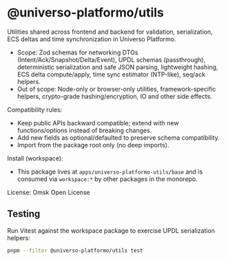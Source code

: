 # @universo-platformo/utils

Utilities shared across frontend and backend for validation, serialization, ECS deltas and time synchronization in Universo Platformo.

-   Scope: Zod schemas for networking DTOs (Intent/Ack/Snapshot/Delta/Event), UPDL schemas (passthrough), deterministic serialization and safe JSON parsing, lightweight hashing, ECS delta compute/apply, time sync estimator (NTP-like), seq/ack helpers.
-   Out of scope: Node-only or browser-only utilities, framework-specific helpers, crypto-grade hashing/encryption, IO and other side effects.

Compatibility rules:

-   Keep public APIs backward compatible; extend with new functions/options instead of breaking changes.
-   Add new fields as optional/defaulted to preserve schema compatibility.
-   Import from the package root only (no deep imports).

Install (workspace):

-   This package lives at `apps/universo-platformo-utils/base` and is consumed via `workspace:*` by other packages in the monorepo.

License: Omsk Open License

## Testing

Run Vitest against the workspace package to exercise UPDL serialization helpers:

```bash
pnpm --filter @universo-platformo/utils test
```
